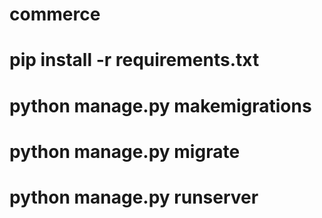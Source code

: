 # commerce
# pip install -r requirements.txt
# python manage.py makemigrations
# python manage.py migrate
# python manage.py runserver
